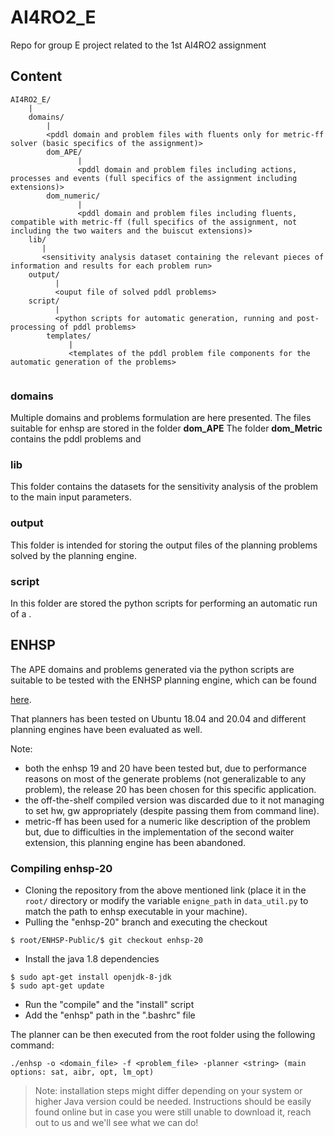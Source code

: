 # AI4RO2_E
Repo for group E project related to the 1st AI4RO2 assignment


## Content

```
AI4RO2_E/
    |
    domains/
        |
        <pddl domain and problem files with fluents only for metric-ff solver (basic specifics of the assignment)>
        dom_APE/
               |
               <pddl domain and problem files including actions, processes and events (full specifics of the assignment including extensions)>
        dom_numeric/
               |
               <pddl domain and problem files including fluents, compatible with metric-ff (full specifics of the assignment, not including the two waiters and the buiscut extensions)>
    lib/
       |
       <sensitivity analysis dataset containing the relevant pieces of information and results for each problem run>
    output/
          |
          <ouput file of solved pddl problems>
    script/
          |               
          <python scripts for automatic generation, running and post-processing of pddl problems>
        templates/
             |
             <templates of the pddl problem file components for the automatic generation of the problems>
                               
```

### domains

Multiple domains and problems formulation are here presented.
The files suitable for enhsp are stored in the folder **dom_APE**
The folder **dom_Metric** contains the pddl problems and

### lib

This folder contains the datasets for the sensitivity analysis of the problem to the main input parameters.

### output

This folder is intended for storing the output files of the planning problems solved by the planning engine.

### script

In this folder are stored the python scripts for performing an automatic run of a .

## ENHSP

The APE domains and problems generated via the python scripts are suitable to be tested with the ENHSP planning engine, which can be found

[here](https://gitlab.com/enricos83/ENHSP-Public/-/tree/enhsp-20).

That planners has been tested on Ubuntu 18.04 and 20.04 and different planning engines have been evaluated as well.

Note:
- both the enhsp 19 and 20 have been tested but, due to performance reasons on most of the generate problems (not generalizable to any problem),
the release 20 has been chosen for this specific application.
- the off-the-shelf compiled version was discarded due to it not managing to set hw, gw appropriately (despite passing them from command line).
- metric-ff has been used for a numeric like description of the problem but, due to difficulties in the implementation of the second waiter extension, this
  planning engine has been abandoned.

### Compiling enhsp-20

- Cloning the repository from the above mentioned link (place it in the `root/` directory or modify the variable `enigne_path` in `data_util.py` to match the path to enhsp executable in your machine).
- Pulling the "enhsp-20" branch and executing the checkout
```
$ root/ENHSP-Public/$ git checkout enhsp-20
```
- Install the java 1.8 dependencies
```
$ sudo apt-get install openjdk-8-jdk
$ sudo apt-get update
```
- Run the "compile" and the "install" script
- Add the "enhsp" path in the ".bashrc" file

The planner can be then executed from the root folder using the following command:
```
./enhsp -o <domain_file> -f <problem_file> -planner <string> (main options: sat, aibr, opt, lm_opt)
```

> Note: installation steps might differ depending on your system or higher Java version could be needed. Instructions should be easily found online but in case you were still unable to download it, reach out to us and we'll see what we can do!

